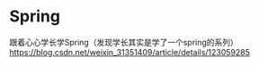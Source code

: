 # Spring

跟着心心学长学Spring（发现学长其实是学了一个spring的系列）
https://blog.csdn.net/weixin_31351409/article/details/123059285
